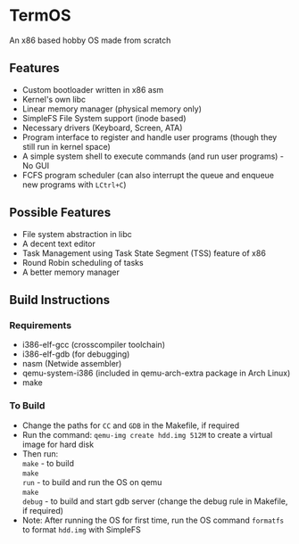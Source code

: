 # TermOS
An x86 based hobby OS made from scratch

## Features
- Custom bootloader written in x86 asm
- Kernel's own libc
- Linear memory manager (physical memory only)
- SimpleFS File System support (inode based)
- Necessary drivers (Keyboard, Screen, ATA)
- Program interface to register and handle user programs (though they still run in kernel space)
- A simple system shell to execute commands (and run user programs) - No GUI
- FCFS program scheduler (can also interrupt the queue and enqueue new programs with <code>LCtrl+C</code>)

## Possible Features
- File system abstraction in libc
- A decent text editor
- Task Management using Task State Segment (TSS) feature of x86
- Round Robin scheduling of tasks
- A better memory manager

## Build Instructions

### Requirements
- i386-elf-gcc (crosscompiler toolchain)
- i386-elf-gdb (for debugging)
- nasm (Netwide assembler)
- qemu-system-i386 (included in qemu-arch-extra package in Arch Linux)
- make

### To Build
- Change the paths for <code>CC</code> and <code>GDB</code> in the Makefile, if required
- Run the command: <code>qemu-img create hdd.img 512M</code> to create a virtual image for hard disk
- Then run:<br>
<code>make</code> - to build <br>
<code>make run</code> - to build and run the OS on qemu <br>
<code>make debug</code> - to build and start gdb server (change the debug rule in Makefile, if required)
- Note: After running the OS for first time, run the OS command <code>formatfs</code> to format 
<code>hdd.img</code> with SimpleFS


